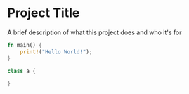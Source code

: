 
# Project Title

A brief description of what this project does and who it's for

```rust
fn main() {
    print!("Hello World!");
}
```

````java file=main.java
class a {
	
}
````